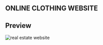 ## ONLINE CLOTHING WEBSITE

## Preview

![real estate website](./assets/image/real-estate-image.jpg "Text to show on mouseover")
